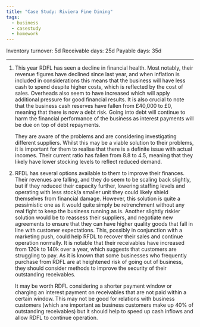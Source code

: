 ```yaml
---
title: "Case Study: Riviera Fine Dining"
tags:
  - business
  - casestudy
  - homework
---
```

Inventory turnover: 5d
Receivable days: 25d
Payable days: 35d

---
1) This year RDFL has seen a decline in financial health. Most notably, their revenue figures have declined since last year, and when inflation is included in considerations this means that the business will have less cash to spend despite higher costs, which is reflected by the cost of sales. Overheads also seem to have increased which will apply additional pressure for good financial results. It is also crucial to note that the business cash reserves have fallen from £40,000 to £0, meaning that there is now a debt risk. Going into debt will continue to harm the financial performance of the business as interest payments will be due on top of debt repayments.
   
   They are aware of the problems and are considering investigating different suppliers. Whilst this may be a viable solution to their problems, it is important for them to realise that there is a definite issue with actual incomes. Their current ratio has fallen from 8.8 to 4.5, meaning that they likely have lower stocking levels to reflect reduced demand.

2) RFDL has several options available to them to improve their finances. Their revenues are falling, and they do seem to be scaling back slightly, but if they reduced their capacity further, lowering staffing levels and operating with less stock/a smaller unit they could likely shield themselves from financial damage. However, this solution is quite a pessimistic one as it would quite simply be retrenchment without any real fight to keep the business running as is. Another slightly riskier solution would be to reassess their suppliers, and negotiate new agreements to ensure that they can have higher quality goods that fall in line with customer expectations. This, possibly in conjunction with a marketing push, could help RFDL to recover their sales and continue operation normally. It is notable that their receivables have increased from 120k to 140k over a year, which suggests that customers are struggling to pay. As it is known that some businesses who frequently purchase from RDFL are at heightened risk of going out of business, they should consider methods to improve the security of their outstanding receivables. 
   
   It may be worth RDFL considering a shorter payment window or charging an interest payment on receivables that are not paid within a certain window. This may not be good for relations with business customers (which are important as business customers make up 40% of outstanding receivables) but it should help to speed up cash inflows and allow RDFL to continue operation.